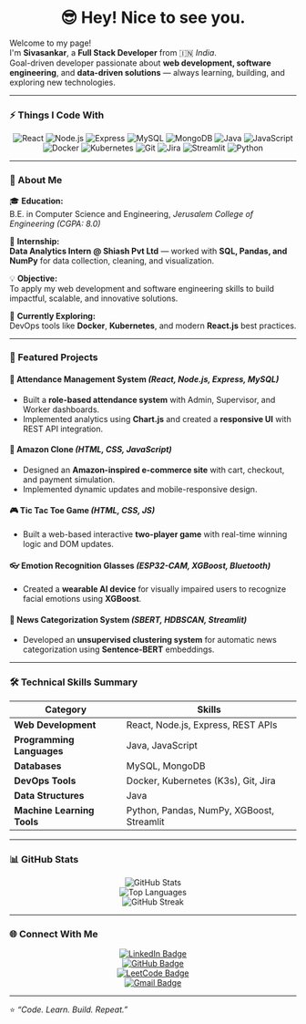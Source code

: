 <!-- Sivasankar | GitHub Profile README -->

<h1 align="center">😎 Hey! Nice to see you.</h1>

Welcome to my page!  
I'm **Sivasankar**, a **Full Stack Developer** from 🇮🇳 *India*.  
Goal-driven developer passionate about **web development, software engineering**, and **data-driven solutions** — always learning, building, and exploring new technologies.  

---

### ⚡ Things I Code With
<div align="center">

![React](https://img.shields.io/badge/-React-61DAFB?style=for-the-badge&logo=react&logoColor=black)
![Node.js](https://img.shields.io/badge/-Node.js-339933?style=for-the-badge&logo=node.js&logoColor=white)
![Express](https://img.shields.io/badge/-Express-000000?style=for-the-badge&logo=express&logoColor=white)
![MySQL](https://img.shields.io/badge/-MySQL-00758F?style=for-the-badge&logo=mysql&logoColor=white)
![MongoDB](https://img.shields.io/badge/-MongoDB-47A248?style=for-the-badge&logo=mongodb&logoColor=white)
![Java](https://img.shields.io/badge/-Java-007396?style=for-the-badge&logo=openjdk&logoColor=white)
![JavaScript](https://img.shields.io/badge/-JavaScript-F7DF1E?style=for-the-badge&logo=javascript&logoColor=black)
![Docker](https://img.shields.io/badge/-Docker-0db7ed?style=for-the-badge&logo=docker&logoColor=white)
![Kubernetes](https://img.shields.io/badge/-Kubernetes-326ce5?style=for-the-badge&logo=kubernetes&logoColor=white)
![Git](https://img.shields.io/badge/-Git-F05032?style=for-the-badge&logo=git&logoColor=white)
![Jira](https://img.shields.io/badge/-Jira-0052CC?style=for-the-badge&logo=jira&logoColor=white)
![Streamlit](https://img.shields.io/badge/-Streamlit-FF4B4B?style=for-the-badge&logo=streamlit&logoColor=white)
![Python](https://img.shields.io/badge/-Python-3776AB?style=for-the-badge&logo=python&logoColor=white)

</div>

---

### 🧠 About Me

🎓 **Education:**  
B.E. in Computer Science and Engineering, *Jerusalem College of Engineering (CGPA: 8.0)*  

💼 **Internship:**  
**Data Analytics Intern @ Shiash Pvt Ltd** — worked with **SQL, Pandas, and NumPy** for data collection, cleaning, and visualization.  

💡 **Objective:**  
To apply my web development and software engineering skills to build impactful, scalable, and innovative solutions.  

🚀 **Currently Exploring:**  
DevOps tools like **Docker**, **Kubernetes**, and modern **React.js** best practices.  

---

### 🧩 Featured Projects

#### 🎯 Attendance Management System *(React, Node.js, Express, MySQL)*
- Built a **role-based attendance system** with Admin, Supervisor, and Worker dashboards.  
- Implemented analytics using **Chart.js** and created a **responsive UI** with REST API integration.  

#### 🛒 Amazon Clone *(HTML, CSS, JavaScript)*
- Designed an **Amazon-inspired e-commerce site** with cart, checkout, and payment simulation.  
- Implemented dynamic updates and mobile-responsive design.  

#### 🎮 Tic Tac Toe Game *(HTML, CSS, JS)*
- Built a web-based interactive **two-player game** with real-time winning logic and DOM updates.  

#### 👓 Emotion Recognition Glasses *(ESP32-CAM, XGBoost, Bluetooth)*
- Created a **wearable AI device** for visually impaired users to recognize facial emotions using **XGBoost**.  

#### 📰 News Categorization System *(SBERT, HDBSCAN, Streamlit)*
- Developed an **unsupervised clustering system** for automatic news categorization using **Sentence-BERT** embeddings.  

---

### 🛠️ Technical Skills Summary
| Category | Skills |
|-----------|--------|
| **Web Development** | React, Node.js, Express, REST APIs |
| **Programming Languages** | Java, JavaScript |
| **Databases** | MySQL, MongoDB |
| **DevOps Tools** | Docker, Kubernetes (K3s), Git, Jira |
| **Data Structures** | Java |
| **Machine Learning Tools** | Python, Pandas, NumPy, XGBoost, Streamlit |

---

### 📊 GitHub Stats
<div align="center">

![GitHub Stats](https://github-readme-stats.vercel.app/api?username=himate111&show_icons=true&theme=tokyonight)  
![Top Languages](https://github-readme-stats.vercel.app/api/top-langs/?username=himate111&layout=compact&theme=tokyonight)  
![GitHub Streak](https://github-readme-streak-stats.herokuapp.com/?user=himate111&theme=tokyonight)

</div>

---

### 🌐 Connect With Me
<div align="center">

[![LinkedIn Badge](https://img.shields.io/badge/-Sivasankar%20M-blue?style=for-the-badge&logo=Linkedin&logoColor=white)](https://linkedin.com/in/sivasankar-m-69844523b)  
[![GitHub Badge](https://img.shields.io/badge/-himate111-black?style=for-the-badge&logo=github&logoColor=white)](https://github.com/himate111)  
[![LeetCode Badge](https://img.shields.io/badge/-LeetCode-orange?style=for-the-badge&logo=LeetCode&logoColor=white)](https://leetcode.com/u/himate/)  
[![Gmail Badge](https://img.shields.io/badge/-sivashankar.mk16@gmail.com-red?style=for-the-badge&logo=gmail&logoColor=white)](mailto:sivashankar.mk16@gmail.com)

</div>

---

⭐ *“Code. Learn. Build. Repeat.”*

